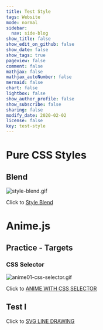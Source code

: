 ```yaml
---
title: Test Style
tags: Website
mode: normal
sidebar:
  nav: side-blog
show_title: false
show_edit_on_github: false
show_date: false
show_tags: true
pageview: false
comment: false
mathjax: false
mathjax_autoNumber: false
mermaid: false
chart: false
lightbox: false
show_author_profile: false
show_subscribe: false
sharing: false
modify_date: 2020-02-02
license: false
key: test-style
---
```


# Pure CSS Styles

## Blend

![style-blend.gif](https://i.loli.net/2020/02/02/hgZFjmUrxpYwe1J.gif)

<!--more-->

Click to [Style Blend](../zh/test-page.html)

# Anime.js

## Practice - Targets

### CSS Selector

![anime01-css-selector.gif](https://i.loli.net/2020/02/03/OoDMXtlkySvuZBe.gif)

Click to [ANIME WITH CSS SELECTOR](../zh/anime01-css-selector.html)

## Test I

Click to [SVG LINE DRAWING](../zh/test-anime-2.html)